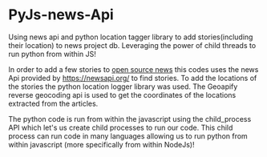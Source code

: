 # PyJs-news-Api

Using news api and python location tagger library to add stories(including their location) to news project db. Leveraging the power of child threads to run python from within JS!

In order to add a few stories to [open source news](https://opensourcenews.herokuapp.com/) this codes uses the news Api provided by https://newsapi.org/ to find stories. To add the locations of the stories
the python location logger library was used. The Geoapify reverse geocoding api is used to get the coordinates of the locations extracted from the articles.

The python code is run from within the javascript using the child_process API which let's us create child processes to run our code.
This child process can run code in many languages allowing us to run python from within javascript (more specifically from within NodeJs)!
